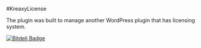 #KreaxyLicense

The plugin was built to manage another WordPress plugin that has licensing system.

[![Bitdeli Badge](https://d2weczhvl823v0.cloudfront.net/mtasuandi/wp-license/trend.png)](https://bitdeli.com/free "Bitdeli Badge")
